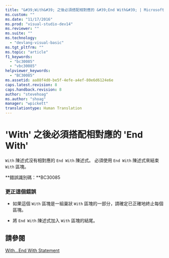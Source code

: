 ```yaml
---
title: "&#39;With&#39; 之後必須搭配相對應的 &#39;End With&#39; | Microsoft Docs"
ms.custom: ""
ms.date: "11/17/2016"
ms.prod: "visual-studio-dev14"
ms.reviewer: ""
ms.suite: ""
ms.technology: 
  - "devlang-visual-basic"
ms.tgt_pltfrm: ""
ms.topic: "article"
f1_keywords: 
  - "bc30085"
  - "vbc30085"
helpviewer_keywords: 
  - "BC30085"
ms.assetid: aa88f4d0-be5f-4efe-a4ef-80e6d6124e6e
caps.latest.revision: 8
caps.handback.revision: 8
author: "stevehoag"
ms.author: "shoag"
manager: "wpickett"
translationtype: Human Translation
---
```

# &#39;With&#39; 之後必須搭配相對應的 &#39;End With&#39;
`With` 陳述式沒有相對應的 `End With` 陳述式。 必須使用 `End With` 陳述式來結束 `With` 區塊。  
  
 **錯誤識別碼：**BC30085  
  
### 更正這個錯誤  
  
-   如果這個 `With` 區塊是一組巢狀 `With` 區塊的一部分，請確定已正確地終止每個區塊。  
  
-   將 `End With` 陳述式加入 `With` 區塊的結尾。  
  
## 請參閱  
 [With...End With Statement](../../visual-basic/language-reference/statements/with-end-with-statement.md)